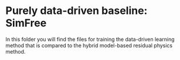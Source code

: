 # Purely data-driven baseline: SimFree

In this folder you will find the files for training the data-driven learning method that is compared to the hybrid model-based residual physics method.